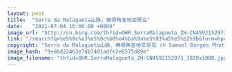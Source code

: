 ```yaml
---
layout: post
title:  "Serra da Malagueta山脉，佛得角圣地亚哥岛"
date:   "2021-07-04 16:00:00 +0800"
image_url: "http://cn.bing.com/th?id=OHR.SerraMalagueta_ZH-CN4592152973_1920x1080.jpg&rf=LaDigue_1920x1080.jpg&pid=hp"
link: "/search?q=%e5%9c%a3%e5%9c%b0%e4%ba%9a%e5%93%a5%e5%b2%9b&form=hpcapt&mkt=zh-cn"
copyright: "Serra da Malagueta山脉，佛得角圣地亚哥岛 (© Samuel Borges Photography/Shutterstock)"
image_hash: "9ed6d22463e7db7401adfe2e6575d89e"
image_filename: "th?id=OHR.SerraMalagueta_ZH-CN4592152973_1920x1080.jpg&rf=LaDigue_1920x1080.jpg&pid=hp"
---
```

